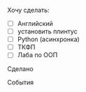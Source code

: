 Хочу сделать:
- [ ] Английский
- [ ] установить плинтус
- [ ] Python (асинхронка)
- [ ] ТКФП
- [ ] Лаба по ООП

Сделано

События